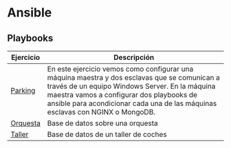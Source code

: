 # Ansible


## Playbooks
|Ejercicio   |Descripción     |
|------------|----------------|
|[Parking](/Acondicionamiento%20con%20Ansible-Daniel%20Miguela.pdf)|En este ejercicio vemos como configurar una máquina maestra y dos esclavas que se comunican a través de un equipo Windows Server. En la máquina maestra vamos a configurar dos playbooks de ansible para acondicionar cada una de las máquinas esclavas con NGINX o MongoDB.|
|[Orquesta](/orchestra.sql)|Base de datos sobre una orquesta|
|[Taller](/car_repair_garage.sql)|Base de datos de un taller de coches|
